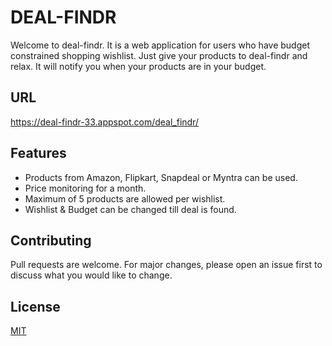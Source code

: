 # DEAL-FINDR

Welcome to deal-findr. It is a web application for users who have budget constrained shopping wishlist.
Just give your products to deal-findr and relax. It will notify you when your products are in your budget.

## URL
https://deal-findr-33.appspot.com/deal_findr/


## Features
* Products from Amazon, Flipkart, Snapdeal or Myntra can be used.
* Price monitoring for a month.
* Maximum of 5 products are allowed per wishlist.
* Wishlist & Budget can be changed till deal is found.

## Contributing
Pull requests are welcome. For major changes, please open an issue first to discuss what you would like to change.


## License
[MIT](https://choosealicense.com/licenses/mit/)
